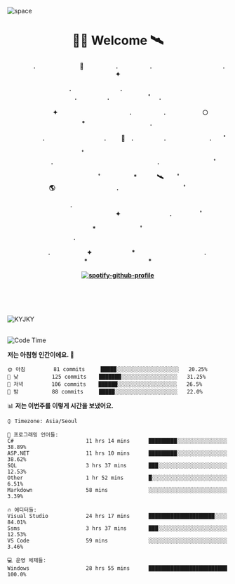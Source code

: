 ![space](https://user-images.githubusercontent.com/93513959/153272999-db6423b1-a80f-4b72-bf4c-7be2c9d6d328.png)



<h1 align="center">👨‍🚀 Welcome  🛰︎</h1>
<h4 align='center'>
<p align="center">　　　　.　　　　　　  　🌠　　　   　. 　　　　　.　　　　　　　　　　　  . 　　　 　       ✦     </p>
<p align="center">.　　　　　　　　.　　  　　　　  　 　　　　　　　　　　　.　　　　　.　　　　   　 ﾟ             　.        </p>
<p align="center">　　　　✦　　　　　  　　　　    　. 　　　　　.　　　　　　🌕　*　　　　　　　　　　  . 　　　 　            </p>
<p align="center">　　  　         　　. 　　　　   　 　　　.     　   　🚀　.　　　　　.　　　   　　　 .             　 ﾟ   </p>
<p align="center">　　ﾟ　　　　　　　　  　　　　   　 　　　　.　　　　　　　　　　　　　　　　　.   　　　            　  　　　ﾟ</p>
<p align="center"> 　　　　　　　ﾟ　　　 　　*　　   🛰︎　 　ﾟ　　　　🌎　　　　　　　　　　.　　　　　　　   　　  ﾟ          　   </p>
<p align="center">.　　　　　　　　　　  　　　　   　 　　　　　　　　　　　　 ✦　　　　　　　　.　   　　             ﾟ　  　　   </p>
<p align="center">　　　*　　　　　　  　ﾟ　　   　 　　　　.　　　　　　　　　　　　　　　　   　　            　  　　            </p>
<p align="center">　　　.　　　　　　✦  　　　　　   *　 　　　　　　　　　　.　　　　　　　*　　　　　   　              　  　*　  </p>

[![spotify-github-profile](https://spotify-github-profile.vercel.app/api/view?uid=316vepr7x7ia45xvcuqyysvtmpfe&cover_image=true&theme=novatorem&bar_color=37bac3&bar_color_cover=false)](https://spotify-github-profile.vercel.app/api/view?uid=316vepr7x7ia45xvcuqyysvtmpfe&redirect=true)

</h4>

<br>
<br>
<br>

<p align="left"><img src="https://github-readme-stats.vercel.app/api/top-langs?username=KYJKY&show_icons=true&locale=en&layout=compact&theme=radical" alt="KYJKY" />
<!--<img src="https://github-readme-stats.vercel.app/api?username=KYJKY&show_icons=true&locale=en&theme=radical" alt="KYJKY" />--> <br><br></p>

<!--START_SECTION:waka-->
![Code Time](http://img.shields.io/badge/Code%20Time-628%20hrs%203%20mins-blue)

**저는 아침형 인간이에요. 🐤** 

```text
🌞 아침         81 commits     █████░░░░░░░░░░░░░░░░░░░░   20.25% 
🌆 낮　         125 commits    ███████░░░░░░░░░░░░░░░░░░   31.25% 
🌃 저녁         106 commits    ██████░░░░░░░░░░░░░░░░░░░   26.5% 
🌙 밤　         88 commits     █████░░░░░░░░░░░░░░░░░░░░   22.0%

```


📊 **저는 이번주를 이렇게 시간을 보냈어요.** 

```text
⌚︎ Timezone: Asia/Seoul

💬 프로그래밍 언어들: 
C#                       11 hrs 14 mins      █████████░░░░░░░░░░░░░░░░   38.89% 
ASP.NET                  11 hrs 10 mins      █████████░░░░░░░░░░░░░░░░   38.62% 
SQL                      3 hrs 37 mins       ███░░░░░░░░░░░░░░░░░░░░░░   12.53% 
Other                    1 hr 52 mins        █░░░░░░░░░░░░░░░░░░░░░░░░   6.51% 
Markdown                 58 mins             ░░░░░░░░░░░░░░░░░░░░░░░░░   3.39%

🔥 에디터들: 
Visual Studio            24 hrs 17 mins      █████████████████████░░░░   84.01% 
Ssms                     3 hrs 37 mins       ███░░░░░░░░░░░░░░░░░░░░░░   12.53% 
VS Code                  59 mins             ░░░░░░░░░░░░░░░░░░░░░░░░░   3.46%

💻 운영 체제들: 
Windows                  28 hrs 55 mins      █████████████████████████   100.0%

```


<!--END_SECTION:waka-->
